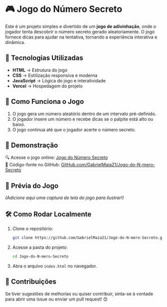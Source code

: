 # 🎮 Jogo do Número Secreto

Este é um projeto simples e divertido de um **jogo de adivinhação**, onde o jogador tenta descobrir o número secreto gerado aleatoriamente. O jogo fornece dicas para ajudar na tentativa, tornando a experiência interativa e dinâmica.

## 🚀 Tecnologias Utilizadas

- **HTML** → Estrutura do jogo
- **CSS** → Estilização responsiva e moderna
- **JavaScript** → Lógica do jogo e interatividade
- **Vercel** → Hospedagem do projeto

## 🎯 Como Funciona o Jogo

1. O jogo gera um número aleatório dentro de um intervalo pré-definido.
2. O jogador insere um número e recebe dicas se o palpite está alto ou baixo.
3. O jogo continua até que o jogador acerte o número secreto.

## 🔗 Demonstração

🔍 Acesse o jogo online: [Jogo do Número Secreto](https://jogo-kappa-liard-40.vercel.app/)  
📂 Código-fonte no GitHub: [GitHub.com/GabrielMaia21/Jogo-do-N-mero-Secreto](https://github.com/GabrielMaia21/Jogo-do-N-mero-Secreto)

## 📸 Prévia do Jogo

*(Adicione aqui uma captura de tela do jogo para ilustrar!)*

## 🛠 Como Rodar Localmente

1. Clone o repositório:
   ```sh
   git clone https://github.com/GabrielMaia21/Jogo-do-N-mero-Secreto.git
   ```
2. Acesse a pasta do projeto:
   ```sh
   cd Jogo-do-N-mero-Secreto
   ```
3. Abra o arquivo `index.html` no navegador.

## 📩 Contribuições

Se tiver sugestões de melhorias ou quiser contribuir, sinta-se à vontade para abrir uma issue ou enviar um pull request! 😊
